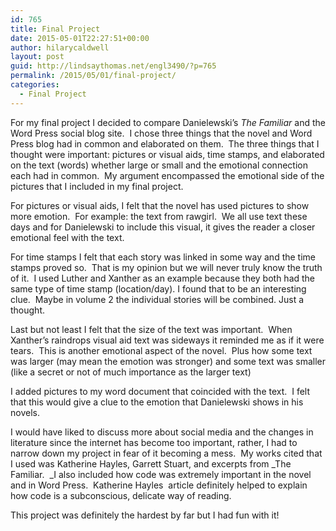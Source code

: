 ```yaml
---
id: 765
title: Final Project
date: 2015-05-01T22:27:51+00:00
author: hilarycaldwell
layout: post
guid: http://lindsaythomas.net/engl3490/?p=765
permalink: /2015/05/01/final-project/
categories:
  - Final Project
---
```

For my final project I decided to compare Danielewski&#8217;s _The Familiar_ and the Word Press social blog site.  I chose three things that the novel and Word Press blog had in common and elaborated on them.  The three things that I thought were important: pictures or visual aids, time stamps, and elaborated on the text (words) whether large or small and the emotional connection each had in common.  My argument encompassed the emotional side of the pictures that I included in my final project.

For pictures or visual aids, I felt that the novel has used pictures to show more emotion.  For example: the text from rawgirl.  We all use text these days and for Danielewski to include this visual, it gives the reader a closer emotional feel with the text.

For time stamps I felt that each story was linked in some way and the time stamps proved so.  That is my opinion but we will never truly know the truth of it.  I used Luther and Xanther as an example because they both had the same type of time stamp (location/day). I found that to be an interesting clue.  Maybe in volume 2 the individual stories will be combined. Just a thought.

Last but not least I felt that the size of the text was important.  When Xanther&#8217;s raindrops visual aid text was sideways it reminded me as if it were tears.  This is another emotional aspect of the novel.  Plus how some text was larger (may mean the emotion was stronger) and some text was smaller (like a secret or not of much importance as the larger text)

I added pictures to my word document that coincided with the text.  I felt that this would give a clue to the emotion that Danielewski shows in his novels.

I would have liked to discuss more about social media and the changes in literature since the internet has become too important, rather, I had to narrow down my project in fear of it becoming a mess.  My works cited that I used was Katherine Hayles, Garrett Stuart, and excerpts from _The Familiar.  _I also included how code was extremely important in the novel and in Word Press.  Katherine Hayles  article definitely helped to explain how code is a subconscious, delicate way of reading.

This project was definitely the hardest by far but I had fun with it!